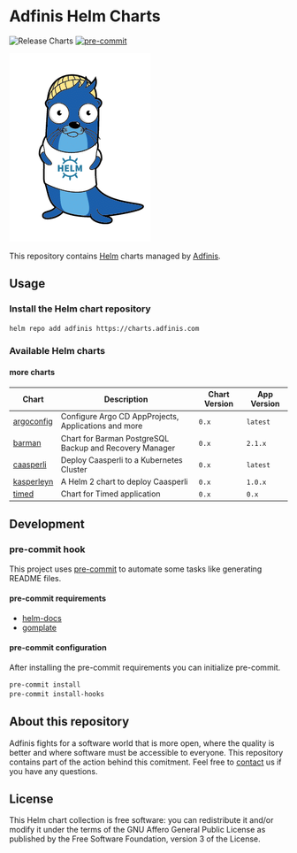 # Adfinis Helm Charts

![Release Charts](https://github.com/adfinis-sygroup/helm-charts/workflows/Release%20Charts/badge.svg)
[![pre-commit](https://img.shields.io/badge/pre--commit-enabled-brightgreen?logo=pre-commit&logoColor=white)](https://github.com/pre-commit/pre-commit)

![Lunkwill wearing a Helm shirt](docs/images/lunkwill_helm_shirt.png)

This repository contains [Helm](https://helm.sh/) charts managed by [Adfinis](https://adfinis.com/?pk_campaign=github&pk_kwd=helm-charts).

## Usage

### Install the Helm chart repository

```bash
helm repo add adfinis https://charts.adfinis.com
```

### Available Helm charts

#### more charts

| Chart | Description | Chart Version | App Version |
| ----- | ----------- | ------------- | ----------- |
| [argoconfig](charts/argoconfig) | Configure Argo CD AppProjects, Applications and more | `0.x` | `latest` |
| [barman](charts/barman) | Chart for Barman PostgreSQL Backup and Recovery Manager | `0.x` | `2.1.x` |
| [caasperli](charts/caasperli) | Deploy Caasperli to a Kubernetes Cluster | `0.x` | `latest` |
| [kasperleyn](charts/kasperleyn) | A Helm 2 chart to deploy Caasperli | `0.x` | `1.0.x` |
| [timed](charts/timed) | Chart for Timed application | `0.x` | `0.x` |

## Development

### pre-commit hook

This project uses [pre-commit](https://pre-commit.com/) to automate some tasks like
generating README files.

#### pre-commit requirements

* [helm-docs](https://github.com/norwoodj/helm-docs)
* [gomplate](https://github.com/hairyhenderson/gomplate)

#### pre-commit configuration

After installing the pre-commit requirements you can initialize pre-commit.

```bash
pre-commit install
pre-commit install-hooks
```

## About this repository

Adfinis fights for a software world that is more open, where the quality is
better and where software must be accessible to everyone. This repository
contains part of the action behind this comitment. Feel free to
[contact](https://adfinis.com/kontakt/?pk_campaign=github&pk_kwd=helm-charts)
us if you have any questions.

## License

This Helm chart collection is free software: you can redistribute it and/or modify it under the terms
of the GNU Affero General Public License as published by the Free Software Foundation,
version 3 of the License.
